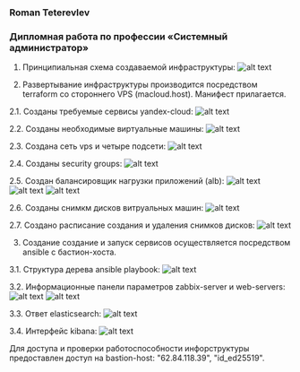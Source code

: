 ### Roman Teterevlev

### Дипломная работа по профессии «Системный администратор»

1. Принципиальная схема создаваемой инфраструктуры:
![alt text](https://github.com/Roman-Teterevlev/SYS-19_diploma/blob/main/ptsc_scheme.png)

2. Развертывание инфраструктуры производится посредством terraform со стороннего VPS (macloud.host). Манифест прилагается.

2.1. Созданы требуемые сервисы yandex-cloud:
![alt text](https://github.com/Roman-Teterevlev/SYS-19_diploma/blob/main/ptsc_services.png)

2.2. Созданы необходимые виртуальные машины:
![alt text](https://github.com/Roman-Teterevlev/SYS-19_diploma/blob/main/ptsc_vms.png)

2.3. Создана сеть vps и четыре подсети:
![alt text](https://github.com/Roman-Teterevlev/SYS-19_diploma/blob/main/ptsc_vpc.png)

2.4. Созданы security groups:
![alt text](https://github.com/Roman-Teterevlev/SYS-19_diploma/blob/main/ptsc_sgs.png)

2.5. Создан балансировщик нагрузки приложений (alb):
![alt text](https://github.com/Roman-Teterevlev/SYS-19_diploma/blob/main/ptsc_balancer_healthy.png)
![alt text](https://github.com/Roman-Teterevlev/SYS-19_diploma/blob/main/ptsc_balancer_1.png)
![alt text](https://github.com/Roman-Teterevlev/SYS-19_diploma/blob/main/ptsc_balancer_2.png)

2.6. Созданы снимкм дисков витруальных машин:
![alt text](https://github.com/Roman-Teterevlev/SYS-19_diploma/blob/main/ptsc_snapshots.png)

2.7. Создано расписание создания и удаления снимков дисков:
![alt text](https://github.com/Roman-Teterevlev/SYS-19_diploma/blob/main/ptsc_schedule.png)

3. Создание создание и запуск сервисов осуществляется посредством ansible с бастион-хоста.

3.1. Структура дерева ansible playbook:
![alt text](https://github.com/Roman-Teterevlev/SYS-19_diploma/blob/main/ptsc_ansible_tree.png)

3.2. Информационные панели параметров zabbix-server и web-servers:
![alt text](https://github.com/Roman-Teterevlev/SYS-19_diploma/blob/main/ptsc_dboard_srv.png)
![alt text](https://github.com/Roman-Teterevlev/SYS-19_diploma/blob/main/ptsc_dboard_webs.png)

3.3. Ответ elasticsearch:
![alt text](https://github.com/Roman-Teterevlev/SYS-19_diploma/blob/main/ptsc_elasticsearch.png)

3.4. Интерфейс kibana:
![alt text](https://github.com/Roman-Teterevlev/SYS-19_diploma/blob/main/ptsc_kibana.png)

Для доступа и проверки работоспособности инфорструктуры предоставлен доступ на bastion-host: "62.84.118.39", "id_ed25519".

 

